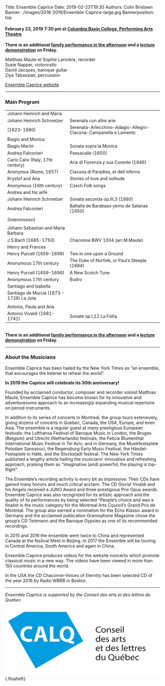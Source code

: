 Title: Ensemble Caprice
Date: 2019-02-23T19:30
Authors: Colin Brislawn
Banner: ./images/2018-2019/Ensemble-Caprice-large.jpg
Bannerposition: top

#### February 23, 2019 7:30 pm at [Columbia Basin College, Performing Arts Theatre](https://goo.gl/maps/BZDawJuNMRM2)

**There is an additional [family performance in the afternoon]({filename}/2018-2019/EnsembleCapriceFamily.md) and a [lecture demonstration]({filename}/2018-2019/EnsembleCapriceLecture.md) on Friday.**

Matthias Maute et Sophie Larivière, recorder <br>
Susie Napper, violoncello <br>
David Jacques, baroque guitar <br>
Ziya Tabassian, percussion

[Ensemble Caprice website](http://ensemblecaprice.com/en/)

---

### Main Program

|                                             |                                                                 |
|---------------------------------------------|-----------------------------------------------------------------|
| Johann Heinrich and Maria                   |                                                                 |
| Johann Heinrich Schmelzer                   | Serenata con altre arie                                         |
| (1623-1680)                                 | Serenata-Arlecchino-Adagio-Allegro-Ciacona-Campanella e Lamento |
| Biagio and Monica                           |                                                                 |
| Biagio Marini                               | Sonata sopra la Monica                                          |
| Andrea Falconieri                           | Passacalle (1650)                                               |
| Carlo Calvi (Italy, 17th century)           | Aria di Fiorenza y sua Corente (1646)                           |
| Anonymus (Rome, 1657)                       | Ciacona di Paradiso, et dell inferno                            |
| Krystof and Ana                             | Stories of love and solitude                                    |
| Anonymous (16th century)                    | Czech Folk songs                                                |
| Andrea and his wife                         |                                                                 |
| Johann Heinrich Schmelzer                   | Sonata seconda op.III,3 (1660)                                  |
| Andrea Falconieri                           | Battalla de Barabaso yerno de Satanas (1650)                    |
|                                             |                                                                 |
| (Intermission)                              |                                                                 |
|                                             |                                                                 |
| Johann Sebastian and Maria Barbara          |                                                                 |
| J.S.Bach (1685-1750)                        | Chaconne BWV 1004 (arr.M.Maute)                                 |
| Henry and Frances                           |                                                                 |
| Henry Purcell (1659-1696)                   | Two in one upon a Ground                                        |
| Anonymous 17th century                      | The Duke of Norfolk, or Paul’s Steeple (1684)                   |
| Henry Purcell (1659-1696)                   | A New Scotch Tune                                               |
| Anonymous 17th century                      | Budro                                                           |
| Santiago and Isabella                       |                                                                 |
| Santiago de Murcia (1673 - 1739)    La Jota |                                                                 |
|                                             |                                                                 |
| Antonio, Paula and Ana                      |                                                                 |
| Antonio Vivaldi (1681-1741)                 | Sonate op.I,12 La Follia                                        |

**<br>There is an additional [family performance in the afternoon]({filename}/2018-2019/EnsembleCapriceFamily.md) and a [lecture demonstration]({filename}/2018-2019/EnsembleCapriceLecture.md) on Friday.**

---

### About the Musicians

Ensemble Caprice has been hailed by the New York Times as “an ensemble, that encourages the listener to rehear the world”.

**In 2019 the Caprice will celebrate its 30th anniversary!**

Founded by acclaimed conductor, composer and recorder soloist Matthias Maute, Ensemble Caprice has become known for its innovative and adventuresome approach to an increasingly expanding musical repertoire on period instruments.

In addition to its series of concerts in Montreal, the group tours extensively, giving dozens of concerts in Quebec, Canada, the USA, Europe, and even Asia. The ensemble is a regular guest at many prestigious European festivals: the Lufthansa Festival of Baroque Music in London, the Bruges (Belgium) and Utrecht (Netherlands) festivals, the Felicia Blumenthal International Music Festival in Tel Aviv; and in Germany, the Musikfestspiele Potsdam Sanssouci, the Regensburg Early Music Festival, the Händel-Festspiele in Halle, and the Stockstadt festival. The New York Times published a lengthy article hailing the musicians’ innovative and refreshing approach, praising them as “imaginative (and) powerful; the playing is top-flight”.

The Ensemble’s recording activity is every bit as impressive: Their CDs have gained many honors and much critical acclaim. The CD Gloria! Vivaldi and his Angels received a JUNO Award and three prestigious Prix Opus awards. Ensemble Caprice was also recognized for its artistic approach and the quality of its performances by being selected “People’s choice and was a finalist in the music category for the Montreal Arts Council’s Grand Prix de Montréal. The group also earned a nomination for the Echo Klassic award in Germany and the acclaimed publication Gramophone Magazine chose the group’s CD Telemann and the Baroque Gypsies as one of its recommended recordings.

In 2015 and 2016 the ensemble went twice to China and represented Canada at the festival Meet in Beijing. In 2017 the Ensemble will be touring in Central America, South America and again in China.

Ensemble Caprice produces videos for the website noncerto which promote classical music in a new way. The videos have been viewed in more than 150 countries around the world.

In the USA the CD Chaconne-Voices of Eternity has been selected CD of the year 2016 by Radio WBRB in Boston.

---

_Ensemble Caprice is supported by the Conseil des arts et des lettres du Québec_

![Conseil des arts et des lettres du Québec logo](/images/2018-2019/calq-logo.jpg){.floatleft}
